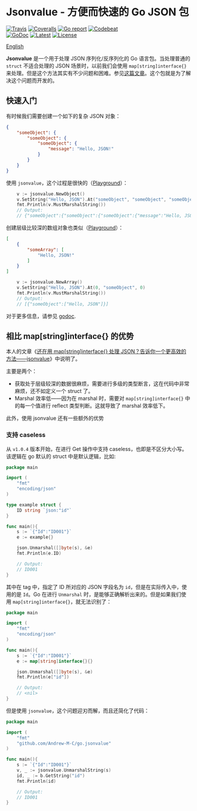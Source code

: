 # Jsonvalue - 方便而快速的 Go JSON 包

[![Travis](https://travis-ci.org/Andrew-M-C/go.jsonvalue.svg?branch=master)](https://travis-ci.org/Andrew-M-C/go.jsonvalue)
[![Coveralls](https://coveralls.io/repos/github/Andrew-M-C/go.jsonvalue/badge.svg?branch=master)](https://coveralls.io/github/Andrew-M-C/go.jsonvalue)
[![Go report](https://goreportcard.com/badge/github.com/Andrew-M-C/go.jsonvalue)](https://goreportcard.com/report/github.com/Andrew-M-C/go.jsonvalue)
[![Codebeat](https://codebeat.co/badges/ecf87760-2987-48a7-a6dd-4d9fcad57256)](https://codebeat.co/projects/github-com-andrew-m-c-go-jsonvalue-master)<br>
[![GoDoc](https://godoc.org/github.com/Andrew-M-C/go.jsonvalue?status.svg)](https://pkg.go.dev/github.com/Andrew-M-C/go.jsonvalue)
[![Latest](https://img.shields.io/badge/latest-v1.0.4-blue.svg)](https://github.com/Andrew-M-C/go.jsonvalue/tree/v1.0.4)
[![License](https://img.shields.io/badge/license-BSD%203--Clause-blue.svg)](https://opensource.org/licenses/BSD-3-Clause)

[English](./README.md)

**Jsonvalue** 是一个用于处理 JSON 序列化/反序列化的 Go 语言包。当处理普通的 `struct` 不适合处理的 JSON 场景时，以前我们会使用 `map[string]interface{}` 来处理。但是这个方法其实有不少问题和困难。参见[这篇文章](https://cloud.tencent.com/developer/article/1676060)。这个包就是为了解决这个问题而开发的。

## 快速入门

有时候我们需要创建一个如下的复杂 JSON 对象：

```json
{
    "someObject": {
        "someObject": {
            "someObject": {
                "message": "Hello, JSON!"
            }
        }
    }
}
```

使用 `jsonvalue`，这个过程是很快的（[Playground](https://play.golang.org/p/u5846Wk6mq2)）：

```go
    v := jsonvalue.NewObject()
    v.SetString("Hello, JSON").At("someObject", "someObject", "someObject", "message")
    fmt.Println(v.MustMarshalString())
    // Output:
    // {"someObject":{"someObject":{"someObject":{"message":"Hello, JSON!"}}}
```

创建层级比较深的数组对象也类似（[Playground](https://play.golang.org/p/iTxnJDNdny3)）：

```json
[
    {
        "someArray": [
            "Hello, JSON!"
        ]
    }
]
```

```go
    v := jsonvalue.NewArray()
    v.SetString("Hello, JSON").At(0, "someObject", 0)
    fmt.Println(v.MustMarshalString())
    // Output:
    // [{"someObject":["Hello, JSON"]}]
```

对于更多信息，请参见 [godoc](https://godoc.org/github.com/Andrew-M-C/go.jsonvalue).

## 相比 map[string]interface{} 的优势

本人的文章《[还在用 map[string]interface{} 处理 JSON？告诉你一个更高效的方法——jsonvalue](https://cloud.tencent.com/developer/article/1676060)》中说明了。

主要是两个：

- 获取处于层级较深的数据很麻烦，需要进行多级的类型断言，这在代码中非常麻烦，还不如定义一个 struct 了。
- Marshal 效率低——因为在 marshal 时，需要对 `map[string]interface{}` 中的每一个值进行 reflect 类型判断。这就导致了 marshal 效率低下。

此外，使用 jsonvalue 还有一些额外的优势

### 支持 caseless

从 `v1.0.4` 版本开始，在进行 Get 操作中支持 caseless，也即是不区分大小写。该逻辑在 go 默认的 struct 中是默认逻辑，比如:

```go
package main

import (
    "fmt"
    "encoding/json"
)

type example struct {
    ID string `json:"id"`
}

func main(){
    s := `{"Id":"ID001"}`
    e := example{}

    json.Unmarshal([]byte(s), &e)
    fmt.Println(e.ID)

    // Output:
    // ID001
}
```

其中在 tag 中，指定了 ID 所对应的 JSON 字段名为 `id`，但是在实际传入中，使用的是 `Id`。Go 在进行 `Unmarshal` 时，是能够正确解析出来的。但是如果我们使用 `map[string]interface{}`，就无法识别了：

```go
package main

import (
    "fmt"
    "encoding/json"
)

func main(){
    s := `{"Id":"ID001"}`
    e := map[string]interface{}{}

    json.Unmarshal([]byte(s), &e)
    fmt.Println(e["id"])

    // Output:
    // <nil>
}
```

但是使用 `jsonvalue`，这个问题迎刃而解，而且还简化了代码：

```go
package main

import (
    "fmt"
    "github.com/Andrew-M-C/go.jsonvalue"
)

func main(){
    s := `{"Id":"ID001"}`
    v, _ := jsonvalue.UnmarshalString(s)
    id, _ := b.GetString("id")
    fmt.Println(id)

    // Output:
    // ID001
}
```
